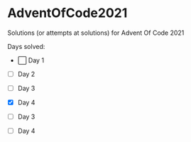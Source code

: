 # AdventOfCode2021
Solutions (or attempts at solutions) for Advent Of Code 2021


Days solved:

- :white_large_square: Day 1 
- [ ] Day 2 


- [ ] Day 3 
- [x] Day 4 
- [ ] Day 3 
- [ ] Day 4 
